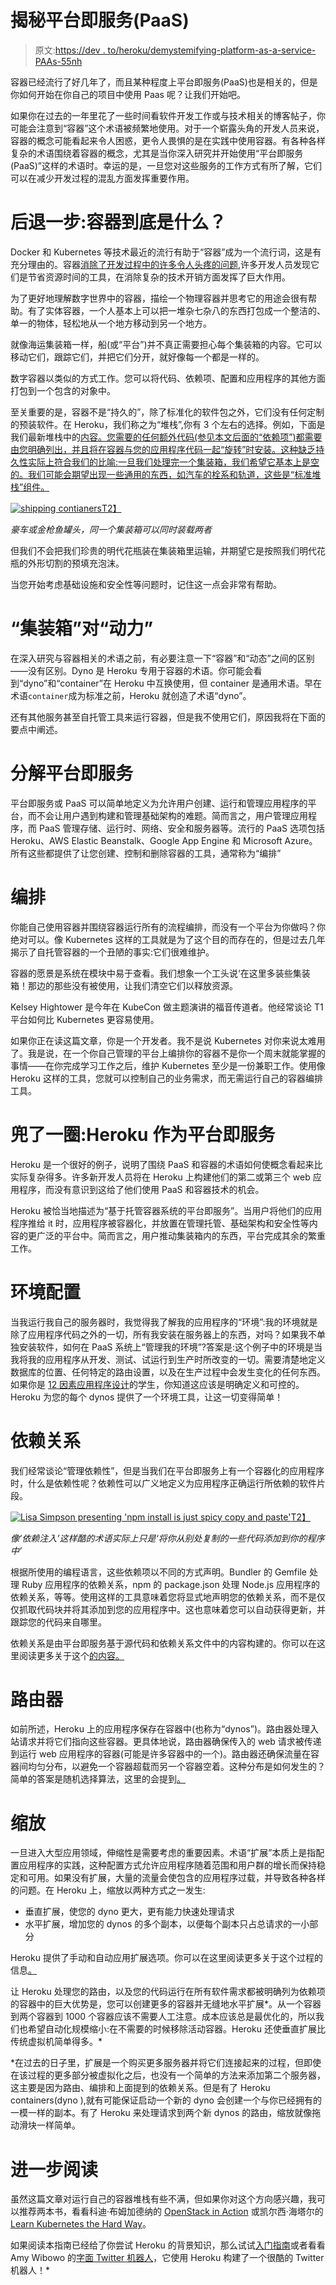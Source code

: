 # 揭秘平台即服务(PaaS)

> 原文:[https://dev . to/heroku/demystemifying-platform-as-a-service-PAAs-55nh](https://dev.to/heroku/demystifying-platform-as-a-service-paas-55nh)

容器已经流行了好几年了，而且某种程度上平台即服务(PaaS)也是相关的，但是你如何开始在你自己的项目中使用 Paas 呢？让我们开始吧。

如果你在过去的一年里花了一些时间看软件开发工作或与技术相关的博客帖子，你可能会注意到“容器”这个术语被频繁地使用。对于一个崭露头角的开发人员来说，容器的概念可能看起来令人困惑，更令人畏惧的是在实践中使用容器。有各种各样复杂的术语围绕着容器的概念，尤其是当你深入研究并开始使用“平台即服务(PaaS)”这样的术语时。幸运的是，一旦您对这些服务的工作方式有所了解，它们可以在减少开发过程的混乱方面发挥重要作用。

# 后退一步:容器到底是什么？

Docker 和 Kubernetes 等技术最近的流行有助于“容器”成为一个流行词，这是有充分理由的。容器[消除了开发过程中的许多令人头疼的问题](https://xkcd.com/1988/),许多开发人员发现它们是节省资源时间的工具，在消除复杂的技术开销方面发挥了巨大作用。

为了更好地理解数字世界中的容器，描绘一个物理容器并思考它的用途会很有帮助。有了实体容器，一个人基本上可以把一堆杂七杂八的东西打包成一个整洁的、单一的物体，轻松地从一个地方移动到另一个地方。

就像海运集装箱一样，船(或“平台”)并不真正需要担心每个集装箱的内容。它可以移动它们，跟踪它们，并把它们分开，就好像每一个都是一样的。

数字容器以类似的方式工作。您可以将代码、依赖项、配置和应用程序的其他方面打包到一个包含的对象中。

至关重要的是，容器不是“持久的”，除了标准化的软件包之外，它们没有任何定制的预装软件。在 Heroku，我们称之为“堆栈”,你有 3 个左右的选择。例如，下面是我们最新堆栈中的[内容。您需要的任何额外代码(参见本文后面的“依赖项”)都需要由您明确列出，并且将在容器与您的应用程序代码一起“旋转”时安装。这种缺乏持久性实际上符合我们的比喻:一旦我们处理完一个集装箱，我们希望它基本上是空的。我们可能会期望出现一些通用的东西，如汽车的栓系和轨道，这些是“标准堆栈”组件。](https://devcenter.heroku.com/articles/stack-packages)

[![shipping contianers](../Images/3e9b8b46a763d0ff71176ca54b2f0ec4.png)T2】](https://res.cloudinary.com/practicaldev/image/fetch/s--XocwaO53--/c_limit%2Cf_auto%2Cfl_progressive%2Cq_auto%2Cw_880/https://upload.wikimedia.org/wikipedia/commons/thumb/6/62/A_stacker_operator_maneuvers_an_intermodal_%2528ISO%2529_container_filled_with_hydrolysate..jpg/1920px-A_stacker_operator_maneuvers_an_intermodal_%2528ISO%2529_container_filled_with_hydrolysate..jpg)

*豪车或金枪鱼罐头，同一个集装箱可以同时装载两者*

但我们不会把我们珍贵的明代花瓶装在集装箱里运输，并期望它是按照我们明代花瓶的外形切割的预填充泡沫。

当您开始考虑基础设施和安全性等问题时，记住这一点会非常有帮助。

# [](#container-versus-dyno)“集装箱”对“动力”

在深入研究与容器相关的术语之前，有必要注意一下“容器”和“动态”之间的区别——没有区别。Dyno 是 Heroku 专用于容器的术语。你可能会看到“dyno”和“container”在 Heroku 中互换使用，但 container 是通用术语。早在术语`container`成为标准之前，Heroku 就创造了术语“dyno”。

还有其他服务甚至自托管工具来运行容器，但是我不使用它们，原因我将在下面的要点中阐述。

# [](#breaking-down-platform-as-a-service)分解平台即服务

平台即服务或 PaaS 可以简单地定义为允许用户创建、运行和管理应用程序的平台，而不会让用户遇到构建和管理基础架构的难题。简而言之，用户管理应用程序，而 PaaS 管理存储、运行时、网络、安全和服务器等。流行的 PaaS 选项包括 Heroku、AWS Elastic Beanstalk、Google App Engine 和 Microsoft Azure。所有这些都提供了让您创建、控制和删除容器的工具，通常称为“编排”

# [](#orchestration)编排

你能自己使用容器并围绕容器运行所有的流程编排，而没有一个平台为你做吗？你绝对可以。像 Kubernetes 这样的工具就是为了这个目的而存在的，但是过去几年揭示了自托管容器的一个丑陋的事实:它们很难维护。

容器的愿景是系统在模块中易于查看。我们想象一个工头说‘在这里多装些集装箱！那边的那些没有被使用，让我们清空它们以释放资源。

Kelsey Hightower 是今年在 KubeCon 做主题演讲的福音传道者。他经常谈论 T1 平台如何比 Kubernetes 更容易使用。

如果你正在读这篇文章，你是一个开发者。我不是说 Kubernetes 对你来说太难用了。我是说，在一个你自己管理的平台上编排你的容器不是你一个周末就能掌握的事情——在你完成学习工作之后，维护 Kubernetes 至少是一份兼职工作。使用像 Heroku 这样的工具，您就可以控制自己的业务需求，而无需运行自己的容器编排工具。

# [](#coming-full-circle-heroku-as-a-platform-as-a-service)兜了一圈:Heroku 作为平台即服务

Heroku 是一个很好的例子，说明了围绕 PaaS 和容器的术语如何使概念看起来比实际复杂得多。许多新开发人员将在 Heroku 上构建他们的第二或第三个 web 应用程序，而没有意识到这给了他们使用 PaaS 和容器技术的机会。

Heroku 被恰当地描述为“基于托管容器系统的平台即服务”。当用户将他们的应用程序推给 it 时，应用程序被容器化，并放置在管理托管、基础架构和安全性等内容的更广泛的平台中。简而言之，用户推动集装箱内的东西，平台完成其余的繁重工作。

# [](#environment-configuration)环境配置

当我运行我自己的服务器时，我觉得我了解我的应用程序的“环境”:我的环境就是除了应用程序代码之外的一切，所有我安装在服务器上的东西，对吗？如果我不单独安装软件，如何在 PaaS 系统上“管理我的环境”?答案是:这个例子中的环境是当我将我的应用程序从开发、测试、试运行到生产时所改变的一切。需要清楚地定义数据库的位置、任何特定的路由设置，以及在生产过程中会发生变化的任何东西。如果你是 [12 因素应用程序设计](https://12factor.net/)的学生，你知道这应该是明确定义和可控的。Heroku 为您的每个 dynos 提供了一个环境工具，让这一切变得简单！

# [](#dependencies)依赖关系

我们经常谈论“管理依赖性”，但是当我们在平台即服务上有一个容器化的应用程序时，什么是依赖性呢？依赖性可以广义地定义为应用程序正确运行所依赖的软件片段。

[![Lisa Simpson presenting 'npm install is just spicy copy and paste'](../Images/da9274806d3a9b2715789575877d362c.png)T2】](https://res.cloudinary.com/practicaldev/image/fetch/s--BYGbGyXG--/c_limit%2Cf_auto%2Cfl_progressive%2Cq_auto%2Cw_880/https://pbs.twimg.com/media/D3tve5CUwAA-rfu%3Fformat%3Djpg%26name%3Dmedium)

*像‘依赖注入’这样酷的术语实际上只是‘将你从别处复制的一些代码添加到你的程序中’*

根据所使用的编程语言，这些依赖项以不同的方式声明。Bundler 的 Gemfile 处理 Ruby 应用程序的依赖关系，npm 的 package.json 处理 Node.js 应用程序的依赖关系，等等。使用这样的工具意味着您将显式地声明您的依赖关系，而不是仅仅抓取代码块并将其添加到您的应用程序中。这也意味着您可以自动获得更新，并跟踪您的代码来自哪里。

依赖关系是由平台即服务基于源代码和依赖关系文件中的内容构建的。你可以在这里阅读更多关于这个[的内容。](https://devcenter.heroku.com/articles/how-heroku-works#defining-an-application)

# [](#routers)路由器

如前所述，Heroku 上的应用程序保存在容器中(也称为“dynos”)。路由器处理入站请求并将它们指向这些容器。更具体地说，路由器确保传入的 web 请求被传递到运行 web 应用程序的容器(可能是许多容器中的一个)。路由器还确保流量在容器间均匀分布，以避免一个容器超载而另一个容器空着。这种分布是如何发生的？简单的答案是随机选择算法，这里的会提到[。](https://devcenter.heroku.com/articles/http-routing)

# [](#scaling)缩放

一旦进入大型应用领域，伸缩性是需要考虑的重要因素。术语“扩展”本质上是指配置应用程序的实践，这种配置方式允许应用程序随着范围和用户群的增长而保持稳定和可用。如果没有扩展，大量的流量会使包含的应用程序过载，并导致各种各样的问题。在 Heroku 上，缩放以两种方式之一发生:

*   垂直扩展，使您的 dyno 更大，更有能力快速处理请求
*   水平扩展，增加您的 dynos 的多个副本，以便每个副本只占总请求的一小部分

Heroku 提供了手动和自动应用扩展选项。你可以在这里阅读更多关于这个过程的信息[。](https://devcenter.heroku.com/articles/scaling)

让 Heroku 处理您的路由，以及您的代码运行在所有软件需求都被明确列为依赖项的容器中的巨大优势是，您可以创建更多的容器并无缝地水平扩展*。从一个容器到两个容器到 1000 个容器应该不需要人工注意。成本应该总是最优化的，所以我们也希望自动化规模缩小:在不需要的时候移除活动容器。Heroku 还使垂直扩展比传统虚拟机简单得多。*

 *在过去的日子里，扩展是一个购买更多服务器并将它们连接起来的过程，但即使在该过程的更多部分被虚拟化之后，也没有一个简单的方法来添加第二个服务器，这主要是因为路由、编排和上面提到的依赖关系。但是有了 Heroku containers(dyno ),就有可能保证启动一个新的 dyno 会创建一个与你已经拥有的一模一样的副本。有了 Heroku 来处理请求到两个新 dynos 的路由，缩放就像拖动滑块一样简单。

# [](#further-reading)进一步阅读

虽然这篇文章对运行自己的容器堆栈有些不满，但如果你对这个方向感兴趣，我可以推荐两本书，看看科迪·布姆加德纳的 [OpenStack in Action](https://www.manning.com/books/openstack-in-action) 或凯尔西·海塔尔的[Learn Kubernetes the Hard Way](https://github.com/kelseyhightower/kubernetes-the-hard-way)。

如果阅读本指南已经给了你尝试 Heroku 的背景知识，那么试试[入门指南](https://devcenter.heroku.com/start)或者看看 Amy Wibowo 的[字面 Twitter 机器人](https://shop.bubblesort.io/products/literal-twitter-bot-zine-pre-order)，它使用 Heroku 构建了一个很酷的 Twitter 机器人！*